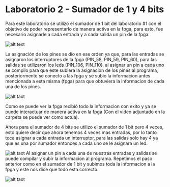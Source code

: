 # Laboratorio 2 - Sumador de 1 y 4 bits

Para este laboratorio se utilizo el sumador de 1 bit del laboratorio #1 con el objetivo de poder representarlo de manera activa en la fpga, para esto, fue necesario asignarle a cada entrada y a cada salida un pin de la fpga.

![alt text](https://github.com/DanielCastro-02/Electronica-Digital-G2-E1/blob/main/Lab2/imagenes/WhatsApp%20Image%202024-03-17%20at%2010.11.47%20PM.jpeg)

La asignación de los pines se dio en ese orden ya que, para las entradas se asignaron los interruptores de la fpga (PIN_58, PIN_59, PIN_60), para las salidas se utilizaron los leds (PIN_106, PIN_110), al asignar un pin a cada uno se compilo para que este subiera la asignacion de los pines al programa, posteriormente se conecto a las fpga y se subio la informacion antes mencionada a esta misma (fpga) para que obtuviera la informacion de cada una de los pines.

![alt taxt](https://github.com/DanielCastro-02/Electronica-Digital-G2-E1/blob/main/Lab2/imagenes/WhatsApp%20Image%202024-03-17%20at%209.38.44%20PM.jpeg)

Como se puede ver la fpga recibió todo la informacion con exito y ya se puede interactuar de manera activa en la fpga (Con el video adjuntado en la carpeta se puede ver como actua).

Ahora para el sumador de 4 bits se utilizo el sumador de 1 bit pero 4 veces, esto quiere decir que ahora tenemos 4 veces mas entradas, por lo tanto toca asignar a cada entrada un interruptor, para las salidas solo hay 4 ya que es una por sumador entonces a cada uno se le asignara un led.

![alt taxt](https://github.com/DanielCastro-02/Electronica-Digital-G2-E1/blob/main/Lab2/imagenes/WhatsApp%20Image%202024-03-17%20at%2010.24.09%20PM.jpeg)
Al asignar un pin a cada una de nuestras entradas y salidas se puede compilar y subir la informacion al programa. Repetimos el paso anterior como en el sumador de 1 bit y subimos toda la informacion a la fpga y este nos dice que todo esta correcto.

![alt taxt](https://github.com/DanielCastro-02/Electronica-Digital-G2-E1/blob/main/Lab2/imagenes/WhatsApp%20Image%202024-03-17%20at%209.38.44%20PM.jpeg)


